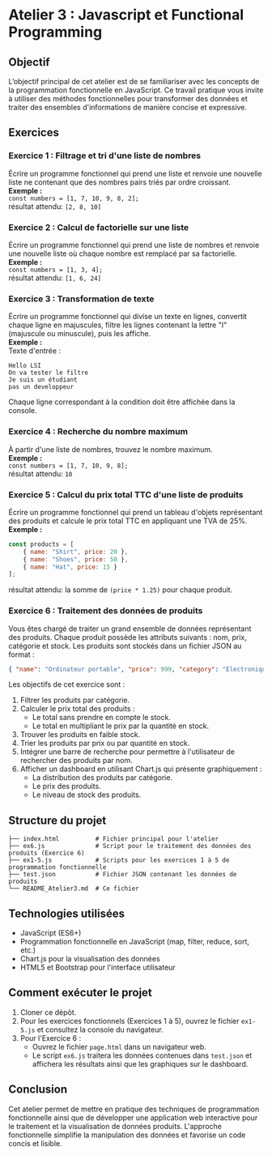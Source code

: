 # Atelier 3 : Javascript et Functional Programming

## Objectif
L’objectif principal de cet atelier est de se familiariser avec les concepts de la programmation fonctionnelle en JavaScript. Ce travail pratique vous invite à utiliser des méthodes fonctionnelles pour transformer des données et traiter des ensembles d'informations de manière concise et expressive.

## Exercices

### Exercice 1 : Filtrage et tri d'une liste de nombres
Écrire un programme fonctionnel qui prend une liste et renvoie une nouvelle liste ne contenant que des nombres pairs triés par ordre croissant.  
**Exemple :**  
`const numbers = [1, 7, 10, 9, 8, 2];`  
résultat attendu: `[2, 8, 10]`

### Exercice 2 : Calcul de factorielle sur une liste
Écrire un programme fonctionnel qui prend une liste de nombres et renvoie une nouvelle liste où chaque nombre est remplacé par sa factorielle.  
**Exemple :**  
`const numbers = [1, 3, 4];`  
résultat attendu: `[1, 6, 24]`

### Exercice 3 : Transformation de texte
Écrire un programme fonctionnel qui divise un texte en lignes, convertit chaque ligne en majuscules, filtre les lignes contenant la lettre "I" (majuscule ou minuscule), puis les affiche.  
**Exemple :**  
Texte d'entrée :  
```
Hello LSI
On va tester le filtre
Je suis un étudiant
pas un developpeur
```  
Chaque ligne correspondant à la condition doit être affichée dans la console.

### Exercice 4 : Recherche du nombre maximum
À partir d'une liste de nombres, trouvez le nombre maximum.  
**Exemple :**  
`const numbers = [1, 7, 10, 9, 8];`  
résultat attendu: `10`

### Exercice 5 : Calcul du prix total TTC d'une liste de produits
Écrire un programme fonctionnel qui prend un tableau d'objets représentant des produits et calcule le prix total TTC en appliquant une TVA de 25%.  
**Exemple :**  
```javascript
const products = [
    { name: "Shirt", price: 20 },
    { name: "Shoes", price: 50 },
    { name: "Hat", price: 15 }
];
```  
résultat attendu: la somme de `(price * 1.25)` pour chaque produit.

### Exercice 6 : Traitement des données de produits
Vous êtes chargé de traiter un grand ensemble de données représentant des produits. Chaque produit possède les attributs suivants : nom, prix, catégorie et stock. Les produits sont stockés dans un fichier JSON au format :
```json
{ "name": "Ordinateur portable", "price": 999, "category": "Électronique", "stock": 10 }
```
Les objectifs de cet exercice sont :
1. Filtrer les produits par catégorie.
2. Calculer le prix total des produits :
   - Le total sans prendre en compte le stock.
   - Le total en multipliant le prix par la quantité en stock.
3. Trouver les produits en faible stock.
4. Trier les produits par prix ou par quantité en stock.
5. Intégrer une barre de recherche pour permettre à l'utilisateur de rechercher des produits par nom.
6. Afficher un dashboard en utilisant Chart.js qui présente graphiquement :
   - La distribution des produits par catégorie.
   - Le prix des produits.
   - Le niveau de stock des produits.

## Structure du projet
```
├── index.html          # Fichier principal pour l'atelier
├── ex6.js              # Script pour le traitement des données des produits (Exercice 6)
├── ex1-5.js            # Scripts pour les exercices 1 à 5 de programmation fonctionnelle
├── test.json           # Fichier JSON contenant les données de produits
└── README_Atelier3.md  # Ce fichier
```

## Technologies utilisées
- JavaScript (ES6+)
- Programmation fonctionnelle en JavaScript (map, filter, reduce, sort, etc.)
- Chart.js pour la visualisation des données
- HTML5 et Bootstrap pour l'interface utilisateur

## Comment exécuter le projet
1. Cloner ce dépôt.
2. Pour les exercices fonctionnels (Exercices 1 à 5), ouvrez le fichier `ex1-5.js` et consultez la console du navigateur.
3. Pour l'Exercice 6 :
   - Ouvrez le fichier `page.html` dans un navigateur web.
   - Le script `ex6.js` traitera les données contenues dans `test.json` et affichera les résultats ainsi que les graphiques sur le dashboard.

## Conclusion
Cet atelier permet de mettre en pratique des techniques de programmation fonctionnelle ainsi que de développer une application web interactive pour le traitement et la visualisation de données produits. L'approche fonctionnelle simplifie la manipulation des données et favorise un code concis et lisible.
